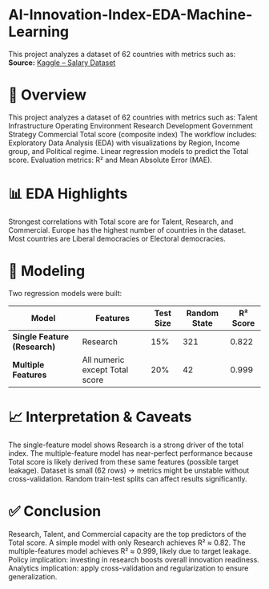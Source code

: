 # AI-Innovation-Index-EDA-Machine-Learning

This project analyzes a dataset of 62 countries with metrics such as:
**Source:** [Kaggle – Salary Dataset]([https://www.kaggle.com/datasets/zahidmughal2343/amazon-sales-2025](https://www.kaggle.com/datasets/katerynameleshenko/ai-index/data))  

# 📌 Overview
This project analyzes a dataset of 62 countries with metrics such as:
Talent
Infrastructure
Operating Environment
Research
Development
Government Strategy
Commercial
Total score (composite index)
The workflow includes:
Exploratory Data Analysis (EDA) with visualizations by Region, Income group, and Political regime.
Linear regression models to predict the Total score.
Evaluation metrics: R² and Mean Absolute Error (MAE).


# 📊 EDA Highlights
Strongest correlations with Total score are for Talent, Research, and Commercial.
Europe has the highest number of countries in the dataset.
Most countries are Liberal democracies or Electoral democracies.

# 🤖 Modeling
Two regression models were built:

| Model | Features | Test Size | Random State | R² Score |
|-------|----------|-----------|--------------|----------|
| **Single Feature (Research)** | Research | 15% | 321 | 0.822 |
| **Multiple Features** | All numeric except Total score | 20% | 42 | 0.999 |


# 📈 Interpretation & Caveats
The single-feature model shows Research is a strong driver of the total index.
The multiple-feature model has near-perfect performance because Total score is likely derived from these same features (possible target leakage).
Dataset is small (62 rows) → metrics might be unstable without cross-validation.
Random train-test splits can affect results significantly.

# ✅ Conclusion
Research, Talent, and Commercial capacity are the top predictors of the Total score.
A simple model with only Research achieves R² ≈ 0.82.
The multiple-features model achieves R² ≈ 0.999, likely due to target leakage.
Policy implication: investing in research boosts overall innovation readiness.
Analytics implication: apply cross-validation and regularization to ensure generalization.




